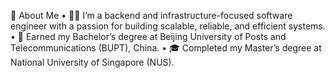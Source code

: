 📜 About Me
	•	👨‍💻 I’m a backend and infrastructure-focused software engineer with a passion for building scalable, reliable, and efficient systems.
	•	🏫 Earned my Bachelor’s degree at Beijing University of Posts and Telecommunications (BUPT), China.
	•	🎓 Completed my Master’s degree at National University of Singapore (NUS).
